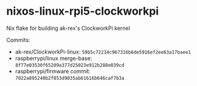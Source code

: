 # nixos-linux-rpi5-clockworkpi
Nix flake for building ak-rex's ClockworkPi  kernel

Commits:
 - ak-rex/ClockworkPi-linux: `59b5c72214c967316b6de5916ef2ee63a17baee1`
 - raspberrypi/linux merge-base: `8f77e03530f65209a377d25023e912b288e039cd`
 - raspberrypi/firmware commit: `7022a895240b2f853d9035ab61616b646caf7b3a`
